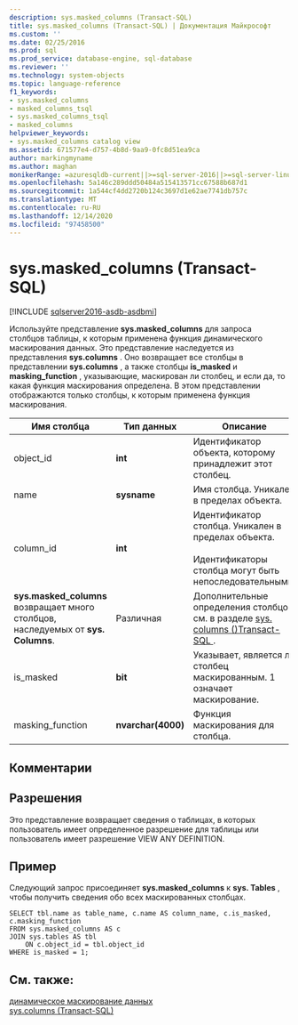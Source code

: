 ```yaml
---
description: sys.masked_columns (Transact-SQL)
title: sys.masked_columns (Transact-SQL) | Документация Майкрософт
ms.custom: ''
ms.date: 02/25/2016
ms.prod: sql
ms.prod_service: database-engine, sql-database
ms.reviewer: ''
ms.technology: system-objects
ms.topic: language-reference
f1_keywords:
- sys.masked_columns
- masked_columns_tsql
- sys.masked_columns_tsql
- masked_columns
helpviewer_keywords:
- sys.masked_columns catalog view
ms.assetid: 671577e4-d757-4b8d-9aa9-0fc8d51ea9ca
author: markingmyname
ms.author: maghan
monikerRange: =azuresqldb-current||>=sql-server-2016||>=sql-server-linux-2017||=azuresqldb-mi-current
ms.openlocfilehash: 5a146c289ddd50484a515413571cc67588b687d1
ms.sourcegitcommit: 1a544cf4dd2720b124c3697d1e62ae7741db757c
ms.translationtype: MT
ms.contentlocale: ru-RU
ms.lasthandoff: 12/14/2020
ms.locfileid: "97458500"
---
```

# <a name="sysmasked_columns-transact-sql"></a>sys.masked_columns (Transact-SQL)

[!INCLUDE [sqlserver2016-asdb-asdbmi](../../includes/applies-to-version/sqlserver2016-asdb-asdbmi.md)]

  Используйте представление **sys.masked_columns** для запроса столбцов таблицы, к которым применена функция динамического маскирования данных. Это представление наследуется из представления **sys.columns** . Оно возвращает все столбцы в представлении **sys.columns** , а также столбцы **is_masked** и **masking_function** , указывающие, маскирован ли столбец, и если да, то какая функция маскирования определена. В этом представлении отображаются только столбцы, к которым применена функция маскирования.  
  
|Имя столбца|Тип данных|Описание|  
|-----------------|---------------|-----------------|  
|object_id|**int**|Идентификатор объекта, которому принадлежит этот столбец.|  
|name|**sysname**|Имя столбца. Уникален в пределах объекта.|  
|column_id|**int**|Идентификатор столбца. Уникален в пределах объекта.<br /><br /> Идентификаторы столбца могут быть непоследовательными.|  
|**sys.masked_columns** возвращает много столбцов, наследуемых от **sys. Columns**.|Различная|Дополнительные определения столбцов см. в разделе [sys. columns &#40;&#41;Transact-SQL ](../../relational-databases/system-catalog-views/sys-columns-transact-sql.md) .|  
|is_masked|**bit**|Указывает, является ли столбец маскированным. 1 означает маскирование.|  
|masking_function|**nvarchar(4000)**|Функция маскирования для столбца.|  
  
## <a name="remarks"></a>Комментарии  
  
## <a name="permissions"></a>Разрешения  
 Это представление возвращает сведения о таблицах, в которых пользователь имеет определенное разрешение для таблицы или пользователь имеет разрешение VIEW ANY DEFINITION.  
  
## <a name="example"></a>Пример  
 Следующий запрос присоединяет **sys.masked_columns** к **sys. Tables** , чтобы получить сведения обо всех маскированных столбцах.  
  
```  
SELECT tbl.name as table_name, c.name AS column_name, c.is_masked, c.masking_function  
FROM sys.masked_columns AS c  
JOIN sys.tables AS tbl   
    ON c.object_id = tbl.object_id  
WHERE is_masked = 1;  
```  
  
## <a name="see-also"></a>См. также:  
 [динамическое маскирование данных](../../relational-databases/security/dynamic-data-masking.md)   
 [sys.columns (Transact-SQL)](../../relational-databases/system-catalog-views/sys-columns-transact-sql.md)  
  
  
